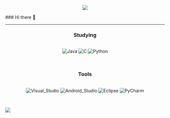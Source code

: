 <p align=center>
<img src="https://capsule-render.vercel.app/api?type=Rounded&color=timeGradient&height=200&section=header&text=Hello!&fontSize=90&animation=fadeIn" />
</p>
### Hi there 👋

<hr>
<h3 align="center">Studying</h2>
<p align="center">
<br>
<img alt="Java" src="https://img.shields.io/badge/-Java-orange?logo=Oracle"/>
<img alt="C" src="https://img.shields.io/badge/-C-%2300599C?logo=c"/>
<img alt="Python" src="https://img.shields.io/badge/-Python-black?logo=Python"/>
</p>

<br>

<h3 align="center">Tools</h2>
<p align="center">
<br>
<img alt="Visual_Studio" src="https://img.shields.io/badge/-VisualStudio-blueviolet?logo=VisualStudio"/>
<img alt="Android_Studio" src="https://img.shields.io/badge/-AndroidStudio-blue?logo=android"/>
<img alt="Eclipse" src="https://img.shields.io/badge/-Eclipse%20IDE-%232C2255?logo=EclipseIDE"/>
<img alt="PyCharm" src="https://img.shields.io/badge/-PyCharm-%2300B14F?logo=PyCharm"/>
</p>

<br>
<p>
 <a href="https://hits.seeyoufarm.com"><img src="https://hits.seeyoufarm.com/api/count/incr/badge.svg?url=https%3A%2F%2Fgithub.com%2Fparksukhun&count_bg=%2379C83D&title_bg=%2379C83D&icon=azurepipelines.svg&icon_color=%230D789E&title=hits&edge_flat=false"/></a>
</p>
